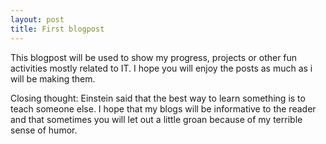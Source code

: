 ```yaml
---
layout: post
title: First blogpost
---
```

This blogpost will be used to show my progress, projects or other fun activities mostly related to IT. 
I hope you will enjoy the posts as much as i will be making them. 

Closing thought: Einstein said that the best way to learn something is to teach someone else. I hope that my blogs will be 
informative to the reader and that sometimes you will let out a little groan because of my terrible sense of humor. 
